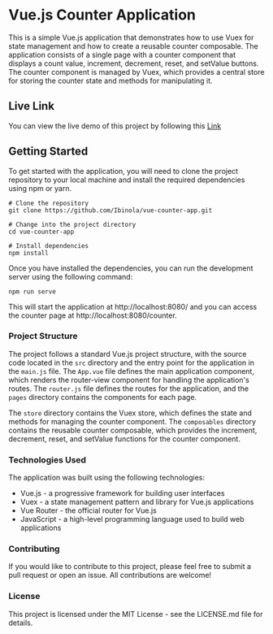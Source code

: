 # Vue.js Counter Application

This is a simple Vue.js application that demonstrates how to use Vuex for state management and how to create a reusable counter composable. The application consists of a single page with a counter component that displays a count value, increment, decrement, reset, and setValue buttons. The counter component is managed by Vuex, which provides a central store for storing the counter state and methods for manipulating it.

## Live Link
You can view the live demo of this project by following this [Link](https://ibinola-altschool-frontend-exam-3.netlify.app/)


## Getting Started

To get started with the application, you will need to clone the project repository to your local machine and install the required dependencies using npm or yarn.

```
# Clone the repository
git clone https://github.com/Ibinola/vue-counter-app.git

# Change into the project directory
cd vue-counter-app

# Install dependencies
npm install
```
Once you have installed the dependencies, you can run the development server using the following command:

```
npm run serve
```

This will start the application at http://localhost:8080/ and you can access the counter page at http://localhost:8080/counter.

### Project Structure 

The project follows a standard Vue.js project structure, with the source code located in the `src` directory and the entry point for the application in the `main.js` file. The `App.vue` file defines the main application component, which renders the router-view component for handling the application's routes. The `router.js` file defines the routes for the application, and the `pages` directory contains the components for each page.

The `store` directory contains the Vuex store, which defines the state and methods for managing the counter component. The `composables` directory contains the reusable counter composable, which provides the increment, decrement, reset, and setValue functions for the counter component.


### Technologies Used

The application was built using the following technologies:

- Vue.js - a progressive framework for building user interfaces
- Vuex - a state management pattern and library for Vue.js applications
- Vue Router - the official router for Vue.js
- JavaScript - a high-level programming language used to build web applications


### Contributing

If you would like to contribute to this project, please feel free to submit a pull request or open an issue. All contributions are welcome!


### License

This project is licensed under the MIT License - see the LICENSE.md file for details.
